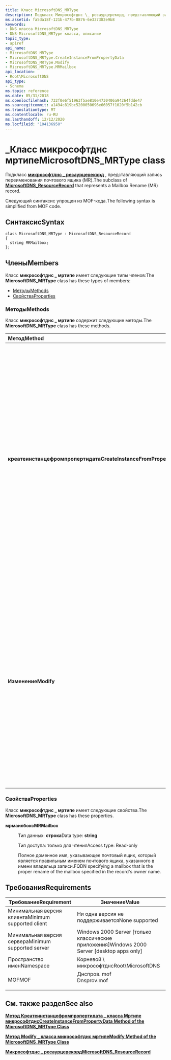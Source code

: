 ```yaml
---
title: Класс MicrosoftDNS_MRType
description: Подкласс Микрософтднс \_ ресаурцерекорд, представляющий запись переименования почтового ящика (MR).
ms.assetid: fa5da18f-121b-477b-8876-6e337382e9b8
keywords:
- DNS класса MicrosoftDNS_MRType
- DNS-MicrosoftDNS_MRType класса, описание
topic_type:
- apiref
api_name:
- MicrosoftDNS_MRType
- MicrosoftDNS_MRType.CreateInstanceFromPropertyData
- MicrosoftDNS_MRType.Modify
- MicrosoftDNS_MRType.MRMailbox
api_location:
- Root\MicrosoftDNS
api_type:
- Schema
ms.topic: reference
ms.date: 05/31/2018
ms.openlocfilehash: 732f0e6f51963f5ae810e4730406a94264fdde47
ms.sourcegitcommit: a1494c819bc5200050696e66057f1020f5b142cb
ms.translationtype: MT
ms.contentlocale: ru-RU
ms.lasthandoff: 12/12/2020
ms.locfileid: "104136950"
---
```

# <a name="microsoftdns_mrtype-class"></a><span data-ttu-id="6689e-105">\_Класс микрософтднс мртипе</span><span class="sxs-lookup"><span data-stu-id="6689e-105">MicrosoftDNS\_MRType class</span></span>

<span data-ttu-id="6689e-106">Подкласс [**микрософтднс \_ ресаурцерекорд**](microsoftdns-resourcerecord.md) , представляющий запись переименования почтового ящика (MR).</span><span class="sxs-lookup"><span data-stu-id="6689e-106">The subclass of [**MicrosoftDNS\_ResourceRecord**](microsoftdns-resourcerecord.md) that represents a Mailbox Rename (MR) record.</span></span>

<span data-ttu-id="6689e-107">Следующий синтаксис упрощен из MOF-кода.</span><span class="sxs-lookup"><span data-stu-id="6689e-107">The following syntax is simplified from MOF code.</span></span>

## <a name="syntax"></a><span data-ttu-id="6689e-108">Синтаксис</span><span class="sxs-lookup"><span data-stu-id="6689e-108">Syntax</span></span>

``` syntax
class MicrosoftDNS_MRType : MicrosoftDNS_ResourceRecord
{
  string MRMailbox;
};
```

## <a name="members"></a><span data-ttu-id="6689e-109">Члены</span><span class="sxs-lookup"><span data-stu-id="6689e-109">Members</span></span>

<span data-ttu-id="6689e-110">Класс **микрософтднс \_ мртипе** имеет следующие типы членов:</span><span class="sxs-lookup"><span data-stu-id="6689e-110">The **MicrosoftDNS\_MRType** class has these types of members:</span></span>

-   [<span data-ttu-id="6689e-111">Методы</span><span class="sxs-lookup"><span data-stu-id="6689e-111">Methods</span></span>](#methods)
-   [<span data-ttu-id="6689e-112">Свойства</span><span class="sxs-lookup"><span data-stu-id="6689e-112">Properties</span></span>](#properties)

### <a name="methods"></a><span data-ttu-id="6689e-113">Методы</span><span class="sxs-lookup"><span data-stu-id="6689e-113">Methods</span></span>

<span data-ttu-id="6689e-114">Класс **микрософтднс \_ мртипе** содержит следующие методы.</span><span class="sxs-lookup"><span data-stu-id="6689e-114">The **MicrosoftDNS\_MRType** class has these methods.</span></span>



| <span data-ttu-id="6689e-115">Метод</span><span class="sxs-lookup"><span data-stu-id="6689e-115">Method</span></span>                             | <span data-ttu-id="6689e-116">Описание</span><span class="sxs-lookup"><span data-stu-id="6689e-116">Description</span></span>                                                                                                                                                                                                                                                                                                                                                       |
|:-----------------------------------|:------------------------------------------------------------------------------------------------------------------------------------------------------------------------------------------------------------------------------------------------------------------------------------------------------------------------------------------------------------------|
| <span data-ttu-id="6689e-117">**креатеинстанцефромпропертидата**</span><span class="sxs-lookup"><span data-stu-id="6689e-117">**CreateInstanceFromPropertyData**</span></span> | <span data-ttu-id="6689e-118">Этот метод создает тип RR типа "MR" на основе данных в входных параметрах метода: имя DNS-сервера записи, имя контейнера, имя владельца почтового ящика, класс (по умолчанию — IN), значение срока жизни и переименование почтового ящика.</span><span class="sxs-lookup"><span data-stu-id="6689e-118">This method instantiates an 'MR' Type of RR based on the data in the method's input parameters: the record's DNS Server Name, Container Name, Owner Name of the mailbox, class (default = IN), time-to-live value and the mailbox rename.</span></span> <span data-ttu-id="6689e-119">Он возвращает ссылку на новый объект в качестве выходного параметра.</span><span class="sxs-lookup"><span data-stu-id="6689e-119">It returns a reference to the new object as an output parameter.</span></span> <br/> <span data-ttu-id="6689e-120">Квалификаторы: реализованные, статические</span><span class="sxs-lookup"><span data-stu-id="6689e-120">Qualifiers: Implemented, static</span></span><br/> |
| <span data-ttu-id="6689e-121">**Изменение**</span><span class="sxs-lookup"><span data-stu-id="6689e-121">**Modify**</span></span>                         | <span data-ttu-id="6689e-122">Этот метод обновляет в почтовом ящике TTL и MR значения, указанные в качестве входных параметров этого метода.</span><span class="sxs-lookup"><span data-stu-id="6689e-122">This method updates the TTL and MR Mailbox to the values specified as the input parameters of this method.</span></span> <span data-ttu-id="6689e-123">Если новое значение параметра не указано, текущее значение параметра не изменяется.</span><span class="sxs-lookup"><span data-stu-id="6689e-123">If a new value for a parameter is not specified, then the current value for the parameter is not changed.</span></span> <span data-ttu-id="6689e-124">Метод возвращает ссылку на измененный объект в качестве выходного параметра.</span><span class="sxs-lookup"><span data-stu-id="6689e-124">The method returns a reference to the modified object as an output parameter.</span></span> <br/> <span data-ttu-id="6689e-125">Квалификаторы: Реализовано</span><span class="sxs-lookup"><span data-stu-id="6689e-125">Qualifiers: Implemented</span></span><br/>                 |



 

### <a name="properties"></a><span data-ttu-id="6689e-126">Свойства</span><span class="sxs-lookup"><span data-stu-id="6689e-126">Properties</span></span>

<span data-ttu-id="6689e-127">Класс **микрософтднс \_ мртипе** имеет следующие свойства.</span><span class="sxs-lookup"><span data-stu-id="6689e-127">The **MicrosoftDNS\_MRType** class has these properties.</span></span>

<dl> <dt>

<span data-ttu-id="6689e-128">**мрмаилбокс**</span><span class="sxs-lookup"><span data-stu-id="6689e-128">**MRMailbox**</span></span>
</dt> <dd> <dl> <dt>

<span data-ttu-id="6689e-129">Тип данных: **строка**</span><span class="sxs-lookup"><span data-stu-id="6689e-129">Data type: **string**</span></span>
</dt> <dt>

<span data-ttu-id="6689e-130">Тип доступа: только для чтения</span><span class="sxs-lookup"><span data-stu-id="6689e-130">Access type: Read-only</span></span>
</dt> </dl>

<span data-ttu-id="6689e-131">Полное доменное имя, указывающее почтовый ящик, который является правильным именем почтового ящика, указанного в имени владельца записи.</span><span class="sxs-lookup"><span data-stu-id="6689e-131">FQDN specifying a mailbox that is the proper rename of the mailbox specified in the record's owner name.</span></span>

</dd> </dl>

## <a name="requirements"></a><span data-ttu-id="6689e-132">Требования</span><span class="sxs-lookup"><span data-stu-id="6689e-132">Requirements</span></span>



| <span data-ttu-id="6689e-133">Требование</span><span class="sxs-lookup"><span data-stu-id="6689e-133">Requirement</span></span> | <span data-ttu-id="6689e-134">Значение</span><span class="sxs-lookup"><span data-stu-id="6689e-134">Value</span></span> |
|-------------------------------------|----------------------------------------------------------------------------------------|
| <span data-ttu-id="6689e-135">Минимальная версия клиента</span><span class="sxs-lookup"><span data-stu-id="6689e-135">Minimum supported client</span></span><br/> | <span data-ttu-id="6689e-136">Ни одна версия не поддерживается</span><span class="sxs-lookup"><span data-stu-id="6689e-136">None supported</span></span><br/>                                                              |
| <span data-ttu-id="6689e-137">Минимальная версия сервера</span><span class="sxs-lookup"><span data-stu-id="6689e-137">Minimum supported server</span></span><br/> | <span data-ttu-id="6689e-138">Windows 2000 Server \[только классические приложения\]</span><span class="sxs-lookup"><span data-stu-id="6689e-138">Windows 2000 Server \[desktop apps only\]</span></span><br/>                                   |
| <span data-ttu-id="6689e-139">Пространство имен</span><span class="sxs-lookup"><span data-stu-id="6689e-139">Namespace</span></span><br/>                | <span data-ttu-id="6689e-140">Корневой \\ микрософтднс</span><span class="sxs-lookup"><span data-stu-id="6689e-140">Root\\MicrosoftDNS</span></span><br/>                                                          |
| <span data-ttu-id="6689e-141">MOF</span><span class="sxs-lookup"><span data-stu-id="6689e-141">MOF</span></span><br/>                      | <dl> <span data-ttu-id="6689e-142"><dt>Днспров. mof</dt></span><span class="sxs-lookup"><span data-stu-id="6689e-142"><dt>Dnsprov.mof</dt></span></span> </dl> |



## <a name="see-also"></a><span data-ttu-id="6689e-143">См. также раздел</span><span class="sxs-lookup"><span data-stu-id="6689e-143">See also</span></span>

<dl> <dt>

[<span data-ttu-id="6689e-144">**Метод Креатеинстанцефромпропертидата \_ класса Мртипе микрософтднс**</span><span class="sxs-lookup"><span data-stu-id="6689e-144">**CreateInstanceFromPropertyData Method of the MicrosoftDNS\_MRType Class**</span></span>](microsoftdns-mrtype-createinstancefrompropertydata.md)
</dt> <dt>

[<span data-ttu-id="6689e-145">**Метод Modify \_ класса микрософтднс мртипе**</span><span class="sxs-lookup"><span data-stu-id="6689e-145">**Modify Method of the MicrosoftDNS\_MRType Class**</span></span>](microsoftdns-mrtype-modify.md)
</dt> <dt>

[<span data-ttu-id="6689e-146">**Микрософтднс \_ ресаурцерекорд**</span><span class="sxs-lookup"><span data-stu-id="6689e-146">**MicrosoftDNS\_ResourceRecord**</span></span>](microsoftdns-resourcerecord.md)
</dt> </dl>

 

 





